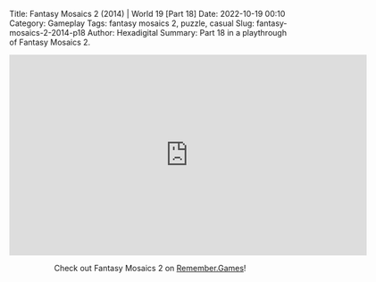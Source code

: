 Title: Fantasy Mosaics 2 (2014) | World 19 [Part 18]
Date: 2022-10-19 00:10
Category: Gameplay
Tags: fantasy mosaics 2, puzzle, casual
Slug: fantasy-mosaics-2-2014-p18
Author: Hexadigital
Summary: Part 18 in a playthrough of Fantasy Mosaics 2.

<center><iframe src="https://www.youtube.com/embed/CJe67GJIrsA?feature=oembed" allow="accelerometer; autoplay; encrypted-media; gyroscope; picture-in-picture" width="640" height="360" frameborder="0"></iframe>

Check out Fantasy Mosaics 2 on [Remember.Games](https://remember.games/game/6395/fantasy-mosaics-2/)!</center>